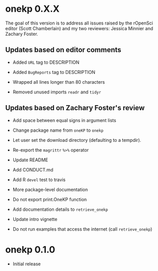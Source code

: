 # onekp 0.X.X

 The goal of this version is to address all issues raised by the rOpenSci
 editor (Scott Chamberlain) and my two reviewers: Jessica Minnier and Zachary
 Foster.

## Updates based on editor comments

 * Added `URL` tag to DESCRIPTION

 * Added `BugReports` tag to DESCRIPTION

 * Wrapped all lines longer than 80 characters

 * Removed unused imports `readr` and `tidyr`

## Updates based on Zachary Foster's review

 * Add space between equal signs in argument lists

 * Change package name from `oneKP` to `onekp`

 * Let user set the download directory (defaulting to a tempdir).

 * Re-export the `magrittr` `%>%` operator

 * Update README

 * Add CONDUCT.md

 * Add R `devel` test to travis

 * More package-level documentation

 * Do not export print.OneKP function

 * Add documentation details to `retrieve_onekp`

 * Update intro vignette

 * Do not run examples that access the internet (call `retrieve_onekp`)

# onekp 0.1.0

 * Initial release
